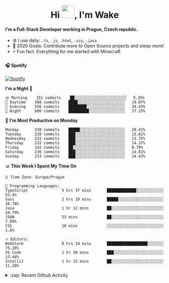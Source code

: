 <h1 align="center">Hi <img src="https://raw.githubusercontent.com/MrWakeCZ/MrWakeCZ/master/Hi.gif" width="40px" />, I'm Wake</h1>

#### I'm a Full-Stack Developer working in Prague, Czech republic.
- ⚙️ I use daily: `.ts`, `.js`, `.html`, `.css`, `.java`
- 🥅 2020 Goals: Contribute more to Open Source projects and sleep more!
- ⚡ Fun fact: Everything for me started with Minecraft

#### 🎧 Spotify
[![Spotify](https://novatorem-delta-eight.vercel.app/api/spotify)](https://open.spotify.com/user/wakeecz)

<!--START_SECTION:waka-->
**I'm a Night 🦉** 

```text
🌞 Morning    151 commits    ██░░░░░░░░░░░░░░░░░░░░░░░   9.35% 
🌆 Daytime    308 commits    ████░░░░░░░░░░░░░░░░░░░░░   19.07% 
🌃 Evening    556 commits    ████████░░░░░░░░░░░░░░░░░   34.43% 
🌙 Night      600 commits    █████████░░░░░░░░░░░░░░░░   37.15%

```
📅 **I'm Most Productive on Monday** 

```text
Monday       330 commits    █████░░░░░░░░░░░░░░░░░░░░   20.43% 
Tuesday      220 commits    ███░░░░░░░░░░░░░░░░░░░░░░   13.62% 
Wednesday    222 commits    ███░░░░░░░░░░░░░░░░░░░░░░   13.75% 
Thursday     232 commits    ███░░░░░░░░░░░░░░░░░░░░░░   14.37% 
Friday       142 commits    ██░░░░░░░░░░░░░░░░░░░░░░░   8.79% 
Saturday     236 commits    ███░░░░░░░░░░░░░░░░░░░░░░   14.61% 
Sunday       233 commits    ███░░░░░░░░░░░░░░░░░░░░░░   14.43%

```


📊 **This Week I Spent My Time On** 

```text
⌚︎ Time Zone: Europe/Prague

💬 Programming Languages: 
TypeScript               5 hrs 57 mins       █████████████░░░░░░░░░░░░   53.4% 
Sass                     2 hrs 19 mins       █████░░░░░░░░░░░░░░░░░░░░   20.78% 
Java                     1 hr 12 mins        ██░░░░░░░░░░░░░░░░░░░░░░░   10.79% 
JSON                     53 mins             ██░░░░░░░░░░░░░░░░░░░░░░░   7.99% 
CSS                      10 mins             ░░░░░░░░░░░░░░░░░░░░░░░░░   1.6%

🔥 Editors: 
WebStorm                 8 hrs 24 mins       ██████████████████░░░░░░░   75.28% 
VS Code                  1 hr 30 mins        ███░░░░░░░░░░░░░░░░░░░░░░   13.44% 
IntelliJ                 1 hr 15 mins        ██░░░░░░░░░░░░░░░░░░░░░░░   11.28%

```


<!--END_SECTION:waka-->

<details>
  <summary>:zap: Recent Github Activity</summary>

<!--START_SECTION:activity-->
1. ❗️ Opened issue [#574](https://github.com/Zrips/Residence/issues/574) in [Zrips/Residence](https://github.com/Zrips/Residence)
2. 🎉 Merged PR [#12](https://github.com/craftmania-cz/craftmanager/pull/12) in [craftmania-cz/craftmanager](https://github.com/craftmania-cz/craftmanager)
3. 🗣 Commented on [#12](https://github.com/craftmania-cz/craftmanager/issues/12) in [craftmania-cz/craftmanager](https://github.com/craftmania-cz/craftmanager)
4. 🎉 Merged PR [#10](https://github.com/craftmania-cz/craftmanager/pull/10) in [craftmania-cz/craftmanager](https://github.com/craftmania-cz/craftmanager)
5. 🎉 Merged PR [#11](https://github.com/craftmania-cz/craftmanager/pull/11) in [craftmania-cz/craftmanager](https://github.com/craftmania-cz/craftmanager)
<!--END_SECTION:activity-->

</details>
